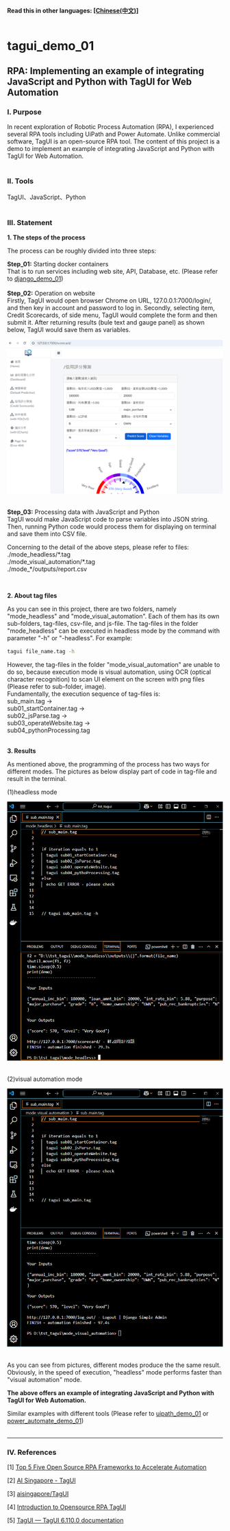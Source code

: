 #### __Read this in other languages:__ [[Chinese(中文)]](README_CHT.md)<br><br>

# **tagui_demo_01**

## **RPA: Implementing an example of integrating JavaScript and Python with TagUI for Web Automation**

### **Ⅰ. Purpose** 
In recent exploration of Robotic Process Automation (RPA), I experienced several RPA tools including UiPath and Power Automate. Unlike commercial software, TagUI is an open-source RPA tool. The content of this project is a demo to implement an example of integrating JavaScript and Python with TagUI for Web Automation.<br><br>

### **Ⅱ. Tools**
TagUI、JavaScript、Python<br><br>

### **Ⅲ. Statement**

__1. The steps of the process__ <br>

The process can be roughly divided into three steps:<br>

__Step_01:__ Starting docker containers<br>
That is to run services including web site, API, Database, etc. (Please refer to [django_demo_01](<https://github.com/qinglian1105>))<br><br>
__Step_02:__ Operation on website <br>
Firstly, TagUI would open browser Chrome on URL, 127.0.0.1:7000/login/, and then key in account and password to log in. Secondly, selecting item, Credit Scorecards, of side menu, TagUI would complete the form and then submit it. After returning results (bule text and gauge panel) as shown below, TagUI would save them as variables.<br>

![avatar](./README_png/png_scorecards.png)
<br><br>

__Step_03:__ Processing data with JavaScript and Python<br>
TagUI would make JavaScript code to parse variables into JSON string. Then, running Python code would process them for displaying on terminal and save them into CSV file.<br> 

Concerning to the detail of the above steps, please refer to files: <br>
\./mode_headless/\*.tag <br> 
\./mode_visual_automation/\*.tag <br>
\./mode_\*/outputs/report.csv<br>
 
<br> 

__2. About tag files__ <br>

As you can see in this project, there are two folders, namely "mode_headless" and "mode_visual_automation". Each of them has its own
sub-folders, tag-files, csv-file, and js-file. 
The tag-files in the folder "mode_headless" can be executed in headless mode by the command with parameter "-h" or "-headless". For example:

```bash
tagui file_name.tag -h
```

However, the tag-files in the folder "mode_visual_automation" are unable to do so, because execution mode is visual automation, using OCR (optical character recognition) to scan UI element on the screen with png files (Please refer to sub-folder, image).<br>
Fundamentally, the execution sequence of tag-files is: <br>
sub_main.tag →<br>
sub01_startContainer.tag →<br>
sub02_jsParse.tag →<br>
sub03_operateWebsite.tag →<br>
sub04_pythonProcessing.tag
<br><br> 

__3. Results__ <br>

As mentioned above, the programming of the process has two ways for different modes. The pictures as below display part of code in tag-file and result in the terminal.<br>

(1)headless mode<br>

![avatar](./README_png/png_result_headless.png)<br><br>

(2)visual automation mode<br>

![avatar](./README_png/png_result_va.png)<br><br>

As you can see from pictures, different modes produce the the same result. Obviously, in the speed of execution, "headless" mode performs faster than "visual automation" mode.<br>

__The above offers an example of integrating JavaScript and Python with TagUI for Web Automation.__ <br>

Similar examples with different tools (Please refer to [uipath_demo_01](<https://github.com/qinglian1105/uipath_demo_01>)  or  [power_automate_demo_01](<https://github.com/qinglian1105/power_automate_demo_01>)) 
<br><br>

---

### **Ⅳ. References**

[1] [Top 5 Five Open Source RPA Frameworks to Accelerate Automation](<https://www.simplilearn.com/top-open-source-rpa-frameworks-to-accelerate-automation-article>)

[2] [AI Singapore - TagUI](<https://aisingapore.org/aiproducts/tagui/>)

[3] [aisingapore/TagUI](<https://github.com/aisingapore/TagUI>)

[4] [Introduction to Opensource RPA TagUI](<https://www.youtube.com/watch?v=1JRuSZNBBUk&list=PL2gs9_mNDDvZSCPsJu4APZR6AaDzUY7R6>)

[5] [TagUI — TagUI 6.110.0 documentation](<https://tagui.readthedocs.io/en/latest/>)